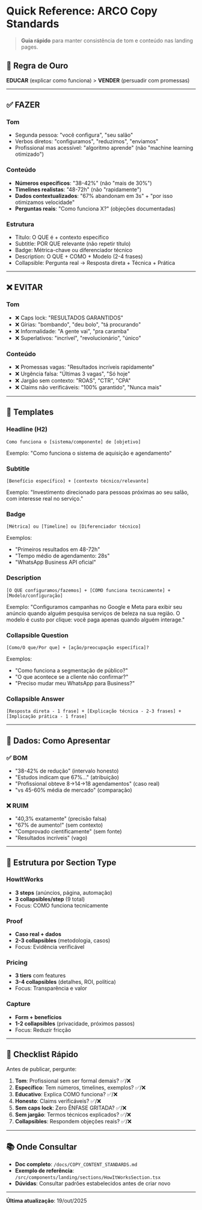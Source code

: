 # Quick Reference: ARCO Copy Standards

> **Guia rápido** para manter consistência de tom e conteúdo nas landing pages.

## 🎯 Regra de Ouro

**EDUCAR** (explicar como funciona) > **VENDER** (persuadir com promessas)

---

## ✅ FAZER

### Tom
- Segunda pessoa: "você configura", "seu salão"
- Verbos diretos: "configuramos", "reduzimos", "enviamos"
- Profissional mas acessível: "algoritmo aprende" (não "machine learning otimizado")

### Conteúdo
- **Números específicos**: "38-42%" (não "mais de 30%")
- **Timelines realistas**: "48-72h" (não "rapidamente")
- **Dados contextualizados**: "67% abandonam em 3s" + "por isso otimizamos velocidade"
- **Perguntas reais**: "Como funciona X?" (objeções documentadas)

### Estrutura
- Título: O QUE é + contexto específico
- Subtitle: POR QUE relevante (não repetir título)
- Badge: Métrica-chave ou diferenciador técnico
- Description: O QUE + COMO + Modelo (2-4 frases)
- Collapsible: Pergunta real → Resposta direta + Técnica + Prática

---

## ❌ EVITAR

### Tom
- ❌ Caps lock: "RESULTADOS GARANTIDOS"
- ❌ Gírias: "bombando", "deu bolo", "tá procurando"
- ❌ Informalidade: "A gente vai", "pra caramba"
- ❌ Superlativos: "incrível", "revolucionário", "único"

### Conteúdo
- ❌ Promessas vagas: "Resultados incríveis rapidamente"
- ❌ Urgência falsa: "Últimas 3 vagas", "Só hoje"
- ❌ Jargão sem contexto: "ROAS", "CTR", "CPA"
- ❌ Claims não verificáveis: "100% garantido", "Nunca mais"

---

## 📝 Templates

### Headline (H2)
```
Como funciona o [sistema/componente] de [objetivo]
```
Exemplo: "Como funciona o sistema de aquisição e agendamento"

### Subtitle
```
[Benefício específico] + [contexto técnico/relevante]
```
Exemplo: "Investimento direcionado para pessoas próximas ao seu salão, com interesse real no serviço."

### Badge
```
[Métrica] ou [Timeline] ou [Diferenciador técnico]
```
Exemplos:
- "Primeiros resultados em 48-72h"
- "Tempo médio de agendamento: 28s"
- "WhatsApp Business API oficial"

### Description
```
[O QUE configuramos/fazemos] + [COMO funciona tecnicamente] + [Modelo/configuração]
```
Exemplo: "Configuramos campanhas no Google e Meta para exibir seu anúncio quando alguém pesquisa serviços de beleza na sua região. O modelo é custo por clique: você paga apenas quando alguém interage."

### Collapsible Question
```
[Como/O que/Por que] + [ação/preocupação específica]?
```
Exemplos:
- "Como funciona a segmentação de público?"
- "O que acontece se a cliente não confirmar?"
- "Preciso mudar meu WhatsApp para Business?"

### Collapsible Answer
```
[Resposta direta - 1 frase] + [Explicação técnica - 2-3 frases] + [Implicação prática - 1 frase]
```

---

## 🔢 Dados: Como Apresentar

### ✅ BOM
- "38-42% de redução" (intervalo honesto)
- "Estudos indicam que 67%..." (atribuição)
- "Profissional obteve 8→14→18 agendamentos" (caso real)
- "vs 45-60% média de mercado" (comparação)

### ❌ RUIM
- "40,3% exatamente" (precisão falsa)
- "67% de aumento!" (sem contexto)
- "Comprovado cientificamente" (sem fonte)
- "Resultados incríveis" (vago)

---

## 📐 Estrutura por Section Type

### HowItWorks
- **3 steps** (anúncios, página, automação)
- **3 collapsibles/step** (9 total)
- Focus: COMO funciona tecnicamente

### Proof
- **Caso real + dados**
- **2-3 collapsibles** (metodologia, casos)
- Focus: Evidência verificável

### Pricing
- **3 tiers** com features
- **3-4 collapsibles** (detalhes, ROI, política)
- Focus: Transparência e valor

### Capture
- **Form + benefícios**
- **1-2 collapsibles** (privacidade, próximos passos)
- Focus: Reduzir fricção

---

## 🚦 Checklist Rápido

Antes de publicar, pergunte:

1. **Tom**: Profissional sem ser formal demais? ✅/❌
2. **Específico**: Tem números, timelines, exemplos? ✅/❌
3. **Educativo**: Explica COMO funciona? ✅/❌
4. **Honesto**: Claims verificáveis? ✅/❌
5. **Sem caps lock**: Zero ÊNFASE GRITADA? ✅/❌
6. **Sem jargão**: Termos técnicos explicados? ✅/❌
7. **Collapsibles**: Respondem objeções reais? ✅/❌

---

## 📚 Onde Consultar

- **Doc completo**: `/docs/COPY_CONTENT_STANDARDS.md`
- **Exemplo de referência**: `/src/components/landing/sections/HowItWorksSection.tsx`
- **Dúvidas**: Consultar padrões estabelecidos antes de criar novo

---

**Última atualização**: 19/out/2025
